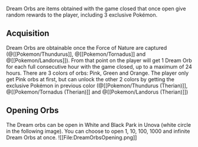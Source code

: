 Dream Orbs are items obtained with the game closed that once open give random rewards to the player, including 3 exclusive Pokémon.

## Acquisition

Dream Orbs are obtainable once the Force of Nature are captured (@[[Pokemon/Thundurus]], @[[Pokemon/Tornadus]] and @[[Pokemon/Landorus]]). From that point on the player will get 1 Dream Orb for each full consecutive hour with the game closed, up to a maximum of 24 hours.
There are 3 colors of orbs: Pink, Green and Orange. The player only get Pink orbs at first, but can unlock the other 2 colors by getting the exclusive Pokémon in previous color (@[[Pokemon/Thundurus (Therian)]], @[[Pokemon/Tornadus (Therian)]] and @[[Pokemon/Landorus (Therian)]])

## Opening Orbs

The Dream orbs can be open in White and Black Park in Unova (white circle in the following image). You can choose to open 1, 10, 100, 1000 and infinite Dream Orbs at once.
![[File:DreamOrbsOpening.png]]